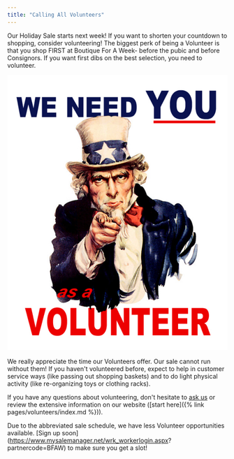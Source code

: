 ```yaml
---
title: "Calling All Volunteers"
---
```


Our Holiday Sale starts next week! If you want to shorten your countdown to shopping, consider volunteering! The biggest perk of being a Volunteer is that you shop FIRST at Boutique For A Week- before the pubic and before Consignors. If you want first dibs on the best selection, you need to volunteer.

![](/img/blog/uncle_sam_volunteer.jpg)

We really appreciate the time our Volunteers offer. Our sale cannot run without them! If you haven't volunteered before, expect to help in customer service ways (like passing out shopping baskets) and to do light physical activity (like re-organizing toys or clothing racks).

If you have any questions about volunteering, don't hesitate to [ask us](mailto:info@boutiqueforaweek.com) or review the extensive information on our website ([start here]({% link pages/volunteers/index.md %})).

Due to the abbreviated sale schedule, we have less Volunteer opportunities available. [Sign up soon](https://www.mysalemanager.net/wrk_workerlogin.aspx? partnercode=BFAW) to make sure you get a slot!
